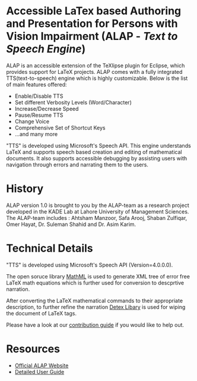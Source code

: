 # Accessible LaTex based Authoring and Presentation for Persons with Vision Impairment (ALAP - *Text to Speech Engine*)
ALAP is an accessible extension of the TeXlipse plugin for Eclipse, which provides support for LaTeX projects. ALAP comes with a fully integrated TTS(text-to-speech) engine which is highly customizable. Below is the list of main features offered:

* Enable/Disable TTS
* Set different Verbosity Levels (Word/Character)
* Increase/Decrease Speed
* Pause/Resume TTS
* Change Voice
* Comprehensive Set of Shortcut Keys
* ...and many more

"TTS" is developed using Microsoft's Speech API. This engine understands LaTeX and supports speech based creation and editing of mathematical documents. It also supports accessible debugging by assisting users with navigation through errors and narrating them to the users.

# History
ALAP version 1.0 is brought to you by the ALAP-team as a research project developed in the KADE Lab at Lahore University of Management Sciences. The ALAP-team includes : Ahtsham Manzoor, Safa Arooj, Shaban Zulfiqar, Omer Hayat, Dr. Suleman Shahid and Dr. Asim Karim.

# Technical Details
"TTS" is developed using Microsoft's Speech API (Version=4.0.0.0). 

The open soruce library [MathML](https://www.w3.org/Math/whatIsMathML.html "MathML") is used to generate XML tree of error free LaTeX math equations which is further used for conversion to descprtive narration. 

After converting the LaTeX mathematical commands to their appropriate description, to further refine the narration [Detex Libary](http://urchin.earth.li/~tomford/detex/ "Detex for Windows") is used for wiping the document of LaTeX tags. 

Please have a look at our [contribution guide](https://github.com/alaplums/TeXlipse/blob/master/CONTRIBUTING.md "Contribution Guide") if you would like to help out.

# Resources
* [Official ALAP Website](https://alap.lums.edu.pk/ "ALAP")
* [Detailed User Guide](https://alap.lums.edu.pk/wp-content/uploads/2018/11/ALAP_UserGuide.pdf "ALAP User Guide")
